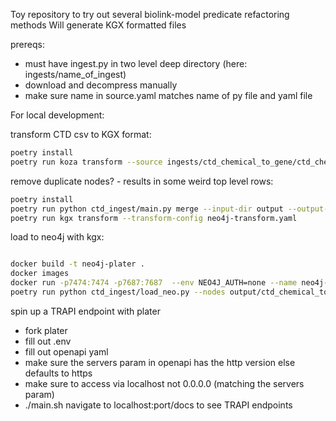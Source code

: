 Toy repository to try out several biolink-model predicate refactoring methods
Will generate KGX formatted files

prereqs:

- must have ingest.py in two level deep directory (here: ingests/name_of_ingest)
- download and decompress manually
- make sure name in source.yaml matches name of py file and yaml file

For local development:

transform CTD csv to KGX format:
```sh
poetry install
poetry run koza transform --source ingests/ctd_chemical_to_gene/ctd_chemical_to_gene.yaml --output-format tsv
```

remove duplicate nodes? - results in some weird top level rows:
```sh
poetry install
poetry run python ctd_ingest/main.py merge --input-dir output --output-dir output/merged
poetry run kgx transform --transform-config neo4j-transform.yaml
```

load to neo4j with kgx:
```sh

docker build -t neo4j-plater .
docker images
docker run -p7474:7474 -p7687:7687  --env NEO4J_AUTH=none --name neo4j-plater 08d381cea73a
poetry run python ctd_ingest/load_neo.py --nodes output/ctd_chemical_to_gene_nodes.tsv --edges output/ctd_chemical_to_gene_edges.tsv --uri bolt://localhost:7687
```

spin up a TRAPI endpoint with plater
* fork plater
* fill out .env
* fill out openapi yaml
* make sure the servers param in openapi has the http version else defaults to https
* make sure to access via localhost not 0.0.0.0 (matching the servers param)
* ./main.sh
navigate to localhost:port/docs to see TRAPI endpoints



